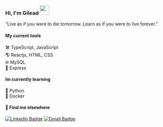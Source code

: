 
### Hi, I'm Gilead <img src="https://media.giphy.com/media/hvRJCLFzcasrR4ia7z/giphy.gif" width="30" >

“Live as if you were to die tomorrow. Learn as if you were to live forever.” 


#### My current tools 

🛠️ TypeScript, JavaScript  
🌎 Reactjs, HTML, CSS  
🌐 MySQL  
🔗 Express  


#### Im currently learning
:snake: Python   
:whale: Docker


#### 💬 Find me elsewhere

[![Linkedin Badge](https://img.shields.io/badge/-Linkedin-blue?style=flat-square&logo=Linkedin&logoColor=white&link=https://www.linkedin.com/in/gilead-raab/)](https://www.linkedin.com/in/gilead-raab/) 
[![Gmail Badge](https://img.shields.io/badge/-gileadraab@gmail.com-c14438?style=flat-square&logo=Gmail&logoColor=white&link=mailto:gileadraab@gmail.com)](mailto:gileadraab@gmail.com)
